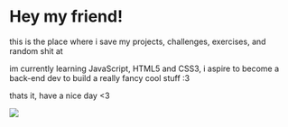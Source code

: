 # Hey my friend! 

this is the place where i save my projects, challenges, exercises, and random shit at

im currently learning JavaScript, HTML5 and CSS3, i aspire to become a back-end dev to build a really fancy cool stuff :3

thats it, have a nice day <3


![](https://github.com/maybeAbdullah/readmeimg/blob/main/367196123c0d737be0b9699698d80a4f-2.jpg)


